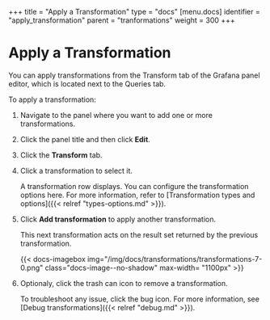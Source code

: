 +++
title = "Apply a Transformation"
type = "docs"
[menu.docs]
identifier = "apply_transformation"
parent = "tranformations"
weight = 300
+++


# Apply a Transformation

You can apply transformations from the Transform tab of the Grafana panel editor, which is located next to the Queries tab.

To apply a transformation:

1. Navigate to the panel where you want to add one or more transformations.
1. Click the panel title and then click **Edit**.
1. Click the **Transform** tab.
1. Click a transformation to select it.

   A transformation row displays. You can configure the transformation options here. For more information, refer to [Transformation types and options]({{< relref "types-options.md" >}}).

2. Click **Add transformation** to apply another transformation.

   This next transformation acts on the result set returned by the previous transformation.

   {{< docs-imagebox img="/img/docs/transformations/transformations-7-0.png" class="docs-image--no-shadow" max-width= "1100px" >}}

3. Optionaly, click the trash can icon to remove a transformation.

   To troubleshoot any issue, click the bug icon. For more information, see [Debug  transformations]({{< relref "debug.md" >}}).